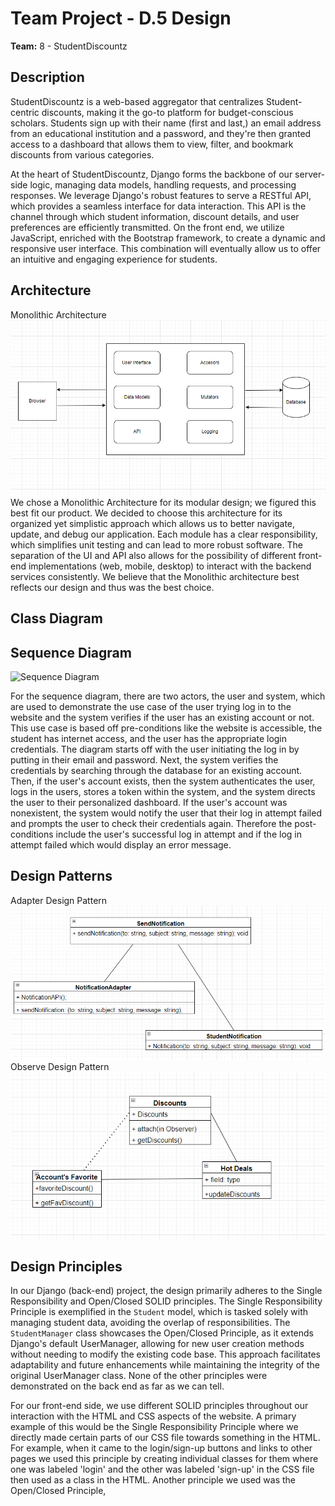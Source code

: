 # Team Project - D.5 Design

**Team:** 8 - StudentDiscountz

## Description

StudentDiscountz is a web-based aggregator that centralizes Student-centric discounts, making it the go-to platform for budget-conscious scholars. Students sign up with their name (first and last,) an email address from an educational institution and a password, and they're then granted access to a dashboard that allows them to view, filter, and bookmark discounts from various categories.

At the heart of StudentDiscountz, Django forms the backbone of our server-side logic, managing data models, handling requests, and processing responses. We leverage Django's robust features to serve a RESTful API, which provides a seamless interface for data interaction. This API is the channel through which student information, discount details, and user preferences are efficiently transmitted. On the front end, we utilize JavaScript, enriched with the Bootstrap framework, to create a dynamic and responsive user interface. This combination will eventually allow us to offer an intuitive and engaging experience for students.
## Architecture
Monolithic Architecture<br>
![Monolithic Architecture](./assets/deliverable-05/Architecture.PNG)
We chose a Monolithic Architecture for its modular design; we figured this best fit our product. We decided to choose this architecture for its organized yet simplistic approach which allows us to better navigate, update, and debug our application. Each module has a clear responsibility, which simplifies unit testing and can lead to more robust software. The separation of the UI and API also allows for the possibility of different front-end implementations (web, mobile, desktop) to interact with the backend services consistently. We believe that the Monolithic architecture best reflects our design and thus was the best choice.

## Class Diagram

## Sequence Diagram
![Sequence Diagram](team-8-project/deliverables/assets/deliverable-05/sequence_diagram.png)

For the sequence diagram, there are two actors, the user and system, which are used to demonstrate the use case of the user trying log in to the website and the system verifies if the user has an existing account or not. This use case is based off pre-conditions like the website is accessible, the student has internet access, and the user has the appropriate login credentials. The diagram starts off with the user initiating the log in by putting in their email and password. Next, the system verifies the credentials by searching through the database for an existing account. Then, if the user's account exists, then the system authenticates the user, logs in the users, stores a token within the system, and the system directs the user to their personalized dashboard. If the user's account was nonexistent, the system would notify the user that their log in attempt failed and prompts the user to check their credentials again. Therefore the post-conditions include the user's successful log in attempt and if the log in attempt failed which would display an error message. 


## Design Patterns
Adapter Design Pattern<br>
![Adapter](./assets/deliverable-05/designPattern1.PNG)<br>
Observe Design Pattern<br>
![Observe](./assets/deliverable-05/designPattern2.PNG)<br>

## Design Principles

In our Django (back-end) project, the design primarily adheres to the Single Responsibility and Open/Closed SOLID principles. The Single Responsibility Principle is exemplified in the `Student` model, which is tasked solely with managing student data, avoiding the overlap of responsibilities. The `StudentManager` class showcases the Open/Closed Principle, as it extends Django's default UserManager, allowing for new user creation methods without needing to modify the existing code base. This approach facilitates adaptability and future enhancements while maintaining the integrity of the original UserManager class. None of the other principles were demonstrated on the back end as far as we can tell.

For our front-end side, we use different SOLID principles throughout our interaction with the HTML and CSS aspects of the website. A primary example of this would be the Single Responsibility Principle where we directly made certain parts of our CSS file towards something in the HTML. For example, when it came to the login/sign-up buttons and links to other pages we used this principle by creating individual classes for them where one was labeled 'login' and the other was labeled 'sign-up' in the CSS file then used as a class in the HTML. Another principle we used was the Open/Closed Principle, 
